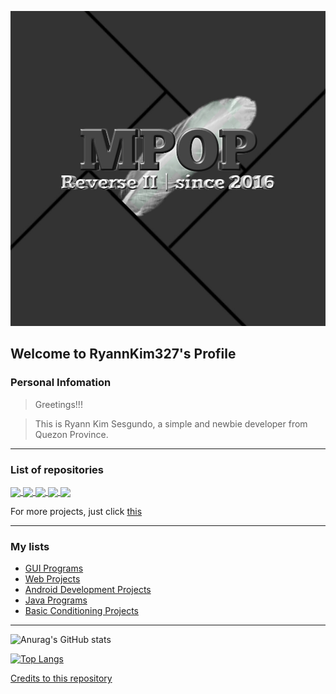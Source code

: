 ![Image](img/dp.jpg)
## Welcome to RyannKim327's Profile

### Personal Infomation
> Greetings!!!

> This is Ryann Kim Sesgundo, a simple and newbie developer from Quezon Province.

---
### List of repositories
<a href="https://github.com/RyannKim327/Baybayin-Keyboard">
  <img align="center" src="https://github-readme-stats.vercel.app/api/pin/?username=ryannkim327&repo=Baybayin-Keyboard&theme=monokai" />
</a>
<a href="https://github.com/RyannKim327/Keyboard">
  <img align="center" src="https://github-readme-stats.vercel.app/api/pin/?username=ryannkim327&repo=Keyboard&theme=monokai" />
</a>
<a href="https://github.com/RyannKim327/Front-end-Editor">
  <img align="center" src="https://github-readme-stats.vercel.app/api/pin/?username=ryannkim327&repo=Front-end-Editor&theme=monokai" />
</a>
<a href="https://github.com/RyannKim327/CMD-Website">
  <img align="center" src="https://github-readme-stats.vercel.app/api/pin/?username=ryannkim327&repo=CMD-Website&theme=monokai" />
</a>
<a href="https://github.com/RyannKim327/Simple-File-hosting">
  <img align="center" src="https://github-readme-stats.vercel.app/api/pin/?username=ryannkim327&repo=simple-file-hosting&theme=monokai" />
</a>

For more projects, just click [this](https://github.com/stars/RyannKim327/lists/my-repos)

---

### My lists
- [GUI Programs](https://github.com/stars/RyannKim327/list/gui)
- [Web Projects](https://github.com/stars/RyannKim327/lists/my-web-projects)
- [Android Development Projects](https://github.com/stars/RyannKim327/lists/android-development)
- [Java Programs](https://github.com/stars/RyannKim327/lists/my-java-programs)
- [Basic Conditioning Projects](https://github.com/stars/RyannKim327/lists/basic-conditioning)
---

![Anurag's GitHub stats](https://github-readme-stats.vercel.app/api?username=ryannkim327&show_icons=true&theme=monokai)


[![Top Langs](https://github-readme-stats.vercel.app/api/top-langs/?username=ryannkim327&layout=compact&theme=monokai)](https://github.com/RyannKim327/RyannKim327)

[Credits to this repository](https://github.com/anuraghazra/github-readme-stats#github-stats-card)
